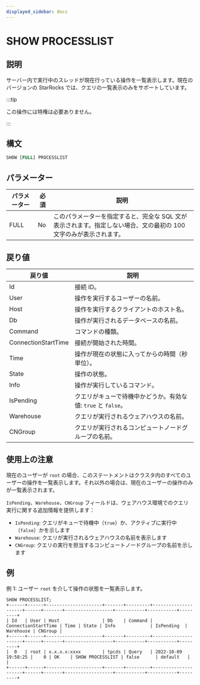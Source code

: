 ```yaml
---
displayed_sidebar: docs
---
```


# SHOW PROCESSLIST

## 説明

サーバー内で実行中のスレッドが現在行っている操作を一覧表示します。現在のバージョンの StarRocks では、クエリの一覧表示のみをサポートしています。

:::tip

この操作には特権は必要ありません。

:::

## 構文

```SQL
SHOW [FULL] PROCESSLIST
```

## パラメーター

| パラメーター | 必須    | 説明                                                                                                                      |
| --------- | -------- | ---------------------------------------------------------------------------------------------------------------------------------- |
| FULL      | No       | このパラメーターを指定すると、完全な SQL 文が表示されます。指定しない場合、文の最初の 100 文字のみが表示されます。 |

## 戻り値

| 戻り値              | 説明                                                  |
| ------------------- | ------------------------------------------------------------ |
| Id                  | 接続 ID。                                               |
| User                | 操作を実行するユーザーの名前。                 |
| Host                | 操作を実行するクライアントのホスト名。         |
| Db                  | 操作が実行されるデータベースの名前。    |
| Command             | コマンドの種類。                                     |
| ConnectionStartTime | 接続が開始された時間。                             |
| Time                | 操作が現在の状態に入ってからの時間（秒単位）。 |
| State               | 操作の状態。                                  |
| Info                | 操作が実行しているコマンド。                 |
| IsPending           | クエリがキューで待機中かどうか。有効な値: `true` と `false`。 |
| Warehouse           | クエリが実行されるウェアハウスの名前。       |
| CNGroup             | クエリが実行されるコンピュートノードグループの名前。 |

## 使用上の注意

現在のユーザーが `root` の場合、このステートメントはクラスタ内のすべてのユーザーの操作を一覧表示します。それ以外の場合は、現在のユーザーの操作のみが一覧表示されます。

`IsPending`、`Warehouse`、`CNGroup` フィールドは、ウェアハウス環境でのクエリ実行に関する追加情報を提供します：

- `IsPending`: クエリがキューで待機中（`true`）か、アクティブに実行中（`false`）かを示します
- `Warehouse`: クエリが実行されるウェアハウスの名前を表示します
- `CNGroup`: クエリの実行を担当するコンピュートノードグループの名前を示します

## 例

例 1: ユーザー `root` を介して操作の状態を一覧表示します。

```Plain
SHOW PROCESSLIST;
+------+------+---------------------+-------+---------+---------------------+------+-------+------------------+-----------+-----------+---------+
| Id   | User | Host                | Db    | Command | ConnectionStartTime | Time | State | Info             | IsPending  | Warehouse | CNGroup |
+------+------+---------------------+-------+---------+---------------------+------+-------+------------------+-----------+-----------+---------+
|  0   | root | x.x.x.x:xxxx        | tpcds | Query   | 2022-10-09 19:58:25 |    0 | OK    | SHOW PROCESSLIST | false      | default   |         |
+------+------+---------------------+-------+---------+---------------------+------+-------+------------------+-----------+-----------+---------+
```